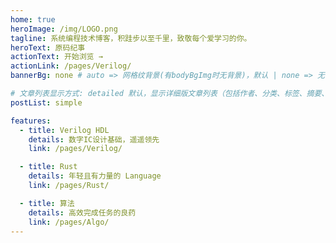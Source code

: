 ```yaml
---
home: true
heroImage: /img/LOGO.png
tagline: 系统编程技术博客，积跬步以至千里，致敬每个爱学习的你。
heroText: 原码纪事
actionText: 开始浏览 →
actionLink: /pages/Verilog/
bannerBg: none # auto => 网格纹背景(有bodyBgImg时无背景)，默认 | none => 无 | '大图地址' | background: 自定义背景样式       提示：如发现文本颜色不适应你的背景时可以到palette.styl修改$bannerTextColor变量

# 文章列表显示方式: detailed 默认，显示详细版文章列表（包括作者、分类、标签、摘要、分页等）| simple => 显示简约版文章列表（仅标题和日期）| none 不显示文章列表
postList: simple

features:
  - title: Verilog HDL
    details: 数字IC设计基础，遥遥领先
    link: /pages/Verilog/

  - title: Rust
    details: 年轻且有力量的 Language
    link: /pages/Rust/

  - title: 算法
    details: 高效完成任务的良药
    link: /pages/Algo/
---
```

